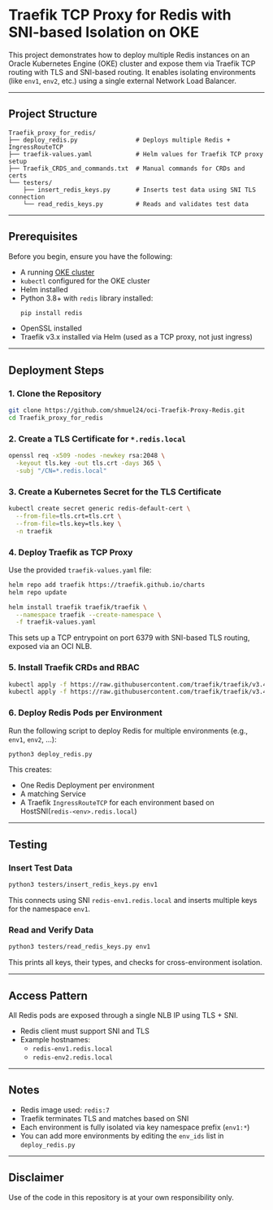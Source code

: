 # Traefik TCP Proxy for Redis with SNI-based Isolation on OKE

This project demonstrates how to deploy multiple Redis instances on an Oracle Kubernetes Engine (OKE) cluster and expose them via Traefik TCP routing with TLS and SNI-based routing. It enables isolating environments (like `env1`, `env2`, etc.) using a single external Network Load Balancer.

---

## Project Structure

```
Traefik_proxy_for_redis/
├── deploy_redis.py                # Deploys multiple Redis + IngressRouteTCP
├── traefik-values.yaml            # Helm values for Traefik TCP proxy setup
├── Traefik_CRDS_and_commands.txt  # Manual commands for CRDs and certs
└── testers/
    ├── insert_redis_keys.py       # Inserts test data using SNI TLS connection
    └── read_redis_keys.py         # Reads and validates test data
```

---

## Prerequisites

Before you begin, ensure you have the following:

- A running [OKE cluster](https://docs.oracle.com/en-us/iaas/Content/ContEng/home.htm)
- `kubectl` configured for the OKE cluster
- Helm installed
- Python 3.8+ with `redis` library installed:
  ```bash
  pip install redis
  ```
- OpenSSL installed
- Traefik v3.x installed via Helm (used as a TCP proxy, not just ingress)

---

## Deployment Steps

### 1. Clone the Repository

```bash
git clone https://github.com/shmuel24/oci-Traefik-Proxy-Redis.git
cd Traefik_proxy_for_redis
```

### 2. Create a TLS Certificate for `*.redis.local`

```bash
openssl req -x509 -nodes -newkey rsa:2048 \
  -keyout tls.key -out tls.crt -days 365 \
  -subj "/CN=*.redis.local"
```

### 3. Create a Kubernetes Secret for the TLS Certificate

```bash
kubectl create secret generic redis-default-cert \
  --from-file=tls.crt=tls.crt \
  --from-file=tls.key=tls.key \
  -n traefik
```

### 4. Deploy Traefik as TCP Proxy

Use the provided `traefik-values.yaml` file:

```bash
helm repo add traefik https://traefik.github.io/charts
helm repo update

helm install traefik traefik/traefik \
  --namespace traefik --create-namespace \
  -f traefik-values.yaml
```

This sets up a TCP entrypoint on port 6379 with SNI-based TLS routing, exposed via an OCI NLB.

### 5. Install Traefik CRDs and RBAC

```bash
kubectl apply -f https://raw.githubusercontent.com/traefik/traefik/v3.4/docs/content/reference/dynamic-configuration/kubernetes-crd-definition-v1.yml
kubectl apply -f https://raw.githubusercontent.com/traefik/traefik/v3.4/docs/content/reference/dynamic-configuration/kubernetes-crd-rbac.yml
```

### 6. Deploy Redis Pods per Environment

Run the following script to deploy Redis for multiple environments (e.g., `env1`, `env2`, ...):

```bash
python3 deploy_redis.py
```

This creates:

- One Redis Deployment per environment
- A matching Service
- A Traefik `IngressRouteTCP` for each environment based on HostSNI(`redis-<env>.redis.local`)

---

## Testing

### Insert Test Data

```bash
python3 testers/insert_redis_keys.py env1
```

This connects using SNI `redis-env1.redis.local` and inserts multiple keys for the namespace `env1`.

### Read and Verify Data

```bash
python3 testers/read_redis_keys.py env1
```

This prints all keys, their types, and checks for cross-environment isolation.

---

## Access Pattern

All Redis pods are exposed through a single NLB IP using TLS + SNI.

- Redis client must support SNI and TLS
- Example hostnames:
  - `redis-env1.redis.local`
  - `redis-env2.redis.local`

---

## Notes

- Redis image used: `redis:7`
- Traefik terminates TLS and matches based on SNI
- Each environment is fully isolated via key namespace prefix (`env1:*`)
- You can add more environments by editing the `env_ids` list in `deploy_redis.py`

---

## Disclaimer

Use of the code in this repository is at your own responsibility only.
